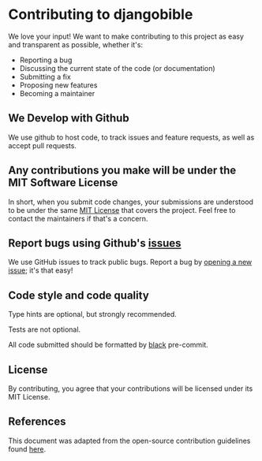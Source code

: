 # Contributing to djangobible
We love your input! We want to make contributing to this project as easy and transparent as possible, whether it's:

- Reporting a bug
- Discussing the current state of the code (or documentation)
- Submitting a fix
- Proposing new features
- Becoming a maintainer

## We Develop with Github
We use github to host code, to track issues and feature requests, as well as accept pull requests.

## Any contributions you make will be under the MIT Software License
In short, when you submit code changes, your submissions are understood to be under the same [MIT License](http://choosealicense.com/licenses/mit/) that covers the project. Feel free to contact the maintainers if that's a concern.

## Report bugs using Github's [issues](https://github.com/avendesora/django-bible/issues)
We use GitHub issues to track public bugs. Report a bug by [opening a new issue](https://github.com/avendesora/django-bible/issues/new/choose); it's that easy!

## Code style and code quality
Type hints are optional, but strongly recommended.

Tests are not optional.

All code submitted should be formatted by [black](https://github.com/psf/black) pre-commit.

## License
By contributing, you agree that your contributions will be licensed under its MIT License.

## References
This document was adapted from the open-source contribution guidelines found [here](https://gist.github.com/briandk/3d2e8b3ec8daf5a27a62).